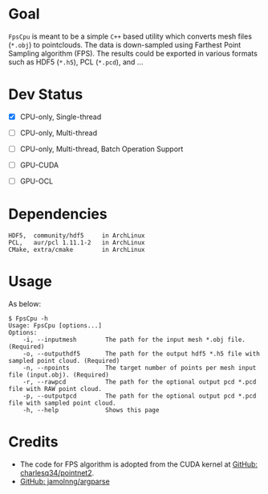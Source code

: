 # Goal
`FpsCpu` is meant to be a simple `C++` based utility which converts mesh files (`*.obj`) to pointclouds. The data is down-sampled using Farthest Point Sampling algorithm (FPS). The results could be exported in various formats such as HDF5 (`*.h5`), PCL (`*.pcd`), and ...

# Dev Status
- [x] CPU-only, Single-thread
- [ ] CPU-only, Multi-thread
- [ ] CPU-only, Multi-thread, Batch Operation Support
- [ ] GPU-CUDA
- [ ] GPU-OCL


# Dependencies
```
HDF5,  community/hdf5     in ArchLinux
PCL,   aur/pcl 1.11.1-2   in ArchLinux
CMake, extra/cmake        in ArchLinux
```

# Usage
As below:
```
$ FpsCpu -h
Usage: FpsCpu [options...]
Options:
    -i, --inputmesh        The path for the input mesh *.obj file. (Required)
    -o, --outputhdf5       The path for the output hdf5 *.h5 file with sampled point cloud. (Required)
    -n, --npoints          The target number of points per mesh input file (input.obj). (Required)
    -r, --rawpcd           The path for the optional output pcd *.pcd file with RAW point cloud.
    -p, --outputpcd        The path for the optional output pcd *.pcd file with sampled point cloud.
    -h, --help             Shows this page 

```

# Credits
* The code for FPS algorithm is adopted from the CUDA kernel at [GitHub: charlesq34/pointnet2](https://github.com/charlesq34/pointnet2/blob/master/tf_ops/sampling/tf_sampling_g.cu).
* [GitHub: jamolnng/argparse](https://github.com/jamolnng/argparse)